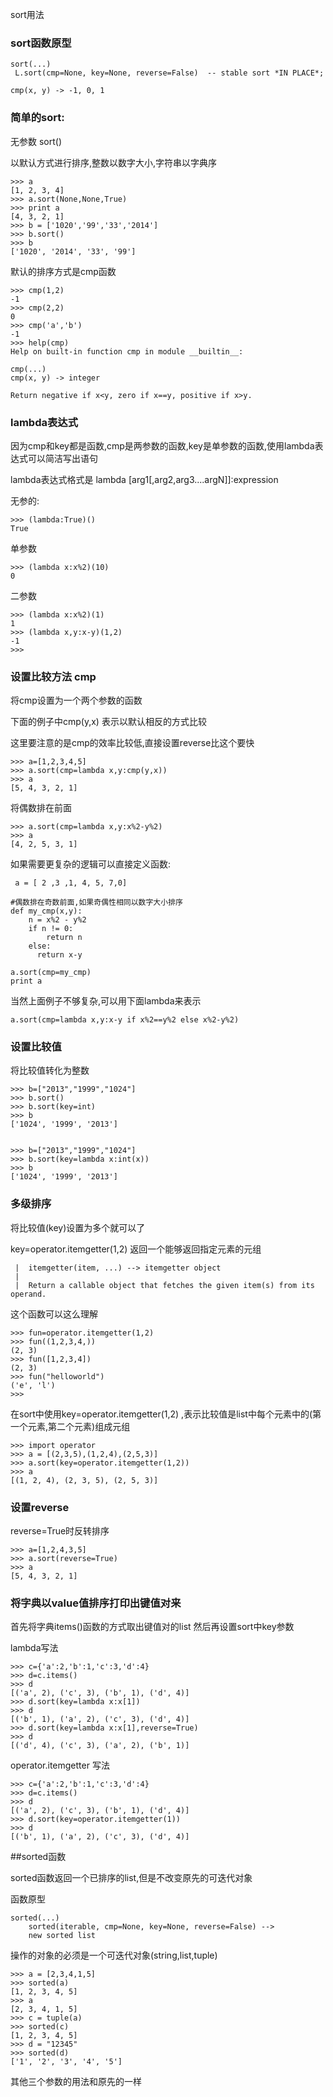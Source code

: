 
 sort用法

### sort函数原型 ###

	sort(...)
	 L.sort(cmp=None, key=None, reverse=False)  -- stable sort *IN PLACE*;
	 
	cmp(x, y) -> -1, 0, 1

### 简单的sort: ###

无参数 sort()


以默认方式进行排序,整数以数字大小,字符串以字典序

	>>> a
	[1, 2, 3, 4]
	>>> a.sort(None,None,True)
	>>> print a
	[4, 3, 2, 1]
	>>> b = ['1020','99','33','2014']
	>>> b.sort()
	>>> b
	['1020', '2014', '33', '99']

默认的排序方式是cmp函数

	>>> cmp(1,2)
	-1
	>>> cmp(2,2)
	0
	>>> cmp('a','b')
	-1
	>>> help(cmp)
	Help on built-in function cmp in module __builtin__:
	
	cmp(...)
    cmp(x, y) -> integer
    
    Return negative if x<y, zero if x==y, positive if x>y.

### lambda表达式 ###

 因为cmp和key都是函数,cmp是两参数的函数,key是单参数的函数,使用lambda表达式可以简洁写出语句

lambda表达式格式是 lambda [arg1[,arg2,arg3....argN]]:expression

无参的:
	
	>>> (lambda:True)()                
	True

单参数

	>>> (lambda x:x%2)(10)
	0

二参数

	>>> (lambda x:x%2)(1) 
	1
	>>> (lambda x,y:x-y)(1,2)
	-1
	>>> 

### 设置比较方法 cmp ###


将cmp设置为一个两个参数的函数


下面的例子中cmp(y,x) 表示以默认相反的方式比较

这里要注意的是cmp的效率比较低,直接设置reverse比这个要快

	>>> a=[1,2,3,4,5]
	>>> a.sort(cmp=lambda x,y:cmp(y,x))
	>>> a
	[5, 4, 3, 2, 1]


将偶数排在前面

	>>> a.sort(cmp=lambda x,y:x%2-y%2) 
	>>> a
	[4, 2, 5, 3, 1]

如果需要更复杂的逻辑可以直接定义函数:

	 a = [ 2 ,3 ,1, 4, 5, 7,0]
	        
	#偶数排在奇数前面,如果奇偶性相同以数字大小排序        
	def my_cmp(x,y):                                                                                       
	    n = x%2 - y%2      
	    if n != 0:         
			return n       
	    else:              
		  return x-y     
	                       
	a.sort(cmp=my_cmp)     
	print a    

当然上面例子不够复杂,可以用下面lambda来表示

	a.sort(cmp=lambda x,y:x-y if x%2==y%2 else x%2-y%2)

 

### 设置比较值 ###

 
将比较值转化为整数


	>>> b=["2013","1999","1024"]
	>>> b.sort()
	>>> b.sort(key=int)
	>>> b
	['1024', '1999', '2013']


	>>> b=["2013","1999","1024"]
	>>> b.sort(key=lambda x:int(x))
	>>> b
	['1024', '1999', '2013']


### 多级排序 ###

将比较值(key)设置为多个就可以了

key=operator.itemgetter(1,2) 返回一个能够返回指定元素的元组



	 |  itemgetter(item, ...) --> itemgetter object
	 |  
	 |  Return a callable object that fetches the given item(s) from its operand.


这个函数可以这么理解

	>>> fun=operator.itemgetter(1,2)
	>>> fun((1,2,3,4,))
	(2, 3)
	>>> fun([1,2,3,4])
	(2, 3)
	>>> fun("helloworld")
	('e', 'l')
	>>> 


在sort中使用key=operator.itemgetter(1,2) ,表示比较值是list中每个元素中的(第一个元素,第二个元素)组成元组


	>>> import operator
	>>> a = [(2,3,5),(1,2,4),(2,5,3)]
	>>> a.sort(key=operator.itemgetter(1,2))
	>>> a
	[(1, 2, 4), (2, 3, 5), (2, 5, 3)]



### 设置reverse ###

reverse=True时反转排序

	>>> a=[1,2,4,3,5]
	>>> a.sort(reverse=True)
	>>> a
	[5, 4, 3, 2, 1]


### 将字典以value值排序打印出键值对来 ###

首先将字典items()函数的方式取出键值对的list
然后再设置sort中key参数

 
lambda写法

	>>> c={'a':2,'b':1,'c':3,'d':4}
	>>> d=c.items()
	>>> d
	[('a', 2), ('c', 3), ('b', 1), ('d', 4)]
	>>> d.sort(key=lambda x:x[1])
	>>> d
	[('b', 1), ('a', 2), ('c', 3), ('d', 4)]
	>>> d.sort(key=lambda x:x[1],reverse=True)
	>>> d
	[('d', 4), ('c', 3), ('a', 2), ('b', 1)]


operator.itemgetter 写法

	>>> c={'a':2,'b':1,'c':3,'d':4}
	>>> d=c.items() 
	>>> d
	[('a', 2), ('c', 3), ('b', 1), ('d', 4)]
	>>> d.sort(key=operator.itemgetter(1))
	>>> d
	[('b', 1), ('a', 2), ('c', 3), ('d', 4)]

	
		 

##sorted函数

sorted函数返回一个已排序的list,但是不改变原先的可迭代对象

函数原型

	sorted(...)
	    sorted(iterable, cmp=None, key=None, reverse=False) --> 
		new sorted list

操作的对象的必须是一个可迭代对象(string,list,tuple)
	
	
	>>> a = [2,3,4,1,5]
	>>> sorted(a)
	[1, 2, 3, 4, 5]
	>>> a
	[2, 3, 4, 1, 5]
	>>> c = tuple(a)
	>>> sorted(c)
	[1, 2, 3, 4, 5]
	>>> d = "12345"
	>>> sorted(d)
	['1', '2', '3', '4', '5']


其他三个参数的用法和原先的一样



